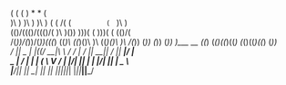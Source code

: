  (    (    (               )     *            *          (     
 )\ ) )\ ) )\ )   (     ( /(   (  `         (  `         )\ )  
(()/((()/((()/(   )\    )\())  )\))(   (    )\))(   (   (()/(  
 /(_))/(_))/(_))(((_)  ((_)\  ((_)()\  )\  ((_)()\  )\   /(_)) 
(_)) (_)) (_))  )\___ __ ((_) (_()((_)((_) (_()((_)((_) (_))   
/ __|| _ \|_ _|((/ __|\ \ / / |  \/  || __||  \/  || __|/ __|  
\__ \|  _/ | |  | (__  \ V /  | |\/| || _| | |\/| || _| \__ \  
|___/|_|  |___|  \___|  |_|   |_|  |_||___||_|  |_||___||___/   
